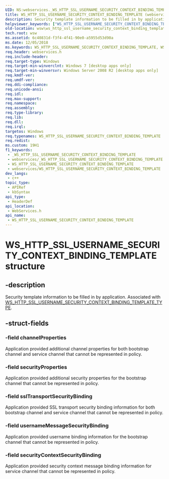 ```yaml
---
UID: NS:webservices._WS_HTTP_SSL_USERNAME_SECURITY_CONTEXT_BINDING_TEMPLATE
title: WS_HTTP_SSL_USERNAME_SECURITY_CONTEXT_BINDING_TEMPLATE (webservices.h)
description: Security template information to be filled in by application. Associated with WS_HTTP_SSL_USERNAME_SECURITY_CONTEXT_BINDING_TEMPLATE_TYPE.
helpviewer_keywords: ["WS_HTTP_SSL_USERNAME_SECURITY_CONTEXT_BINDING_TEMPLATE","WS_HTTP_SSL_USERNAME_SECURITY_CONTEXT_BINDING_TEMPLATE structure [Web Services for Windows]","webservices/WS_HTTP_SSL_USERNAME_SECURITY_CONTEXT_BINDING_TEMPLATE","wsw.ws_http_ssl_username_security_context_binding_template"]
old-location: wsw\ws_http_ssl_username_security_context_binding_template.htm
tech.root: wsw
ms.assetid: 6c40831d-f3f4-4f41-90e0-a5955d53d90a
ms.date: 12/05/2018
ms.keywords: WS_HTTP_SSL_USERNAME_SECURITY_CONTEXT_BINDING_TEMPLATE, WS_HTTP_SSL_USERNAME_SECURITY_CONTEXT_BINDING_TEMPLATE structure [Web Services for Windows], webservices/WS_HTTP_SSL_USERNAME_SECURITY_CONTEXT_BINDING_TEMPLATE, wsw.ws_http_ssl_username_security_context_binding_template
req.header: webservices.h
req.include-header: 
req.target-type: Windows
req.target-min-winverclnt: Windows 7 [desktop apps only]
req.target-min-winversvr: Windows Server 2008 R2 [desktop apps only]
req.kmdf-ver: 
req.umdf-ver: 
req.ddi-compliance: 
req.unicode-ansi: 
req.idl: 
req.max-support: 
req.namespace: 
req.assembly: 
req.type-library: 
req.lib: 
req.dll: 
req.irql: 
targetos: Windows
req.typenames: WS_HTTP_SSL_USERNAME_SECURITY_CONTEXT_BINDING_TEMPLATE
req.redist: 
ms.custom: 19H1
f1_keywords:
 - _WS_HTTP_SSL_USERNAME_SECURITY_CONTEXT_BINDING_TEMPLATE
 - webservices/_WS_HTTP_SSL_USERNAME_SECURITY_CONTEXT_BINDING_TEMPLATE
 - WS_HTTP_SSL_USERNAME_SECURITY_CONTEXT_BINDING_TEMPLATE
 - webservices/WS_HTTP_SSL_USERNAME_SECURITY_CONTEXT_BINDING_TEMPLATE
dev_langs:
 - c++
topic_type:
 - APIRef
 - kbSyntax
api_type:
 - HeaderDef
api_location:
 - WebServices.h
api_name:
 - WS_HTTP_SSL_USERNAME_SECURITY_CONTEXT_BINDING_TEMPLATE
---
```


# WS_HTTP_SSL_USERNAME_SECURITY_CONTEXT_BINDING_TEMPLATE structure


## -description

Security template information to be filled in by application.
        Associated with <a href="https://docs.microsoft.com/windows/desktop/api/webservices/ne-webservices-ws_binding_template_type">WS_HTTP_SSL_USERNAME_SECURITY_CONTEXT_BINDING_TEMPLATE_TYPE</a>.

## -struct-fields

### -field channelProperties

Application provided additional channel properties for both bootstrap channel and service channel
          that cannot be represented in policy.

### -field securityProperties

Application provided additional security properties for the bootstrap channel 
          that cannot be represented in policy.

### -field sslTransportSecurityBinding

Application provided SSL transport security binding information for both bootstrap channel and 
          service channel that cannot be represented
          in policy.

### -field usernameMessageSecurityBinding

Application provided username binding information for the bootstrap channel that cannot be represented in policy.

### -field securityContextSecurityBinding

Application provided security context message binding information for service channel that cannot be represented in policy.

